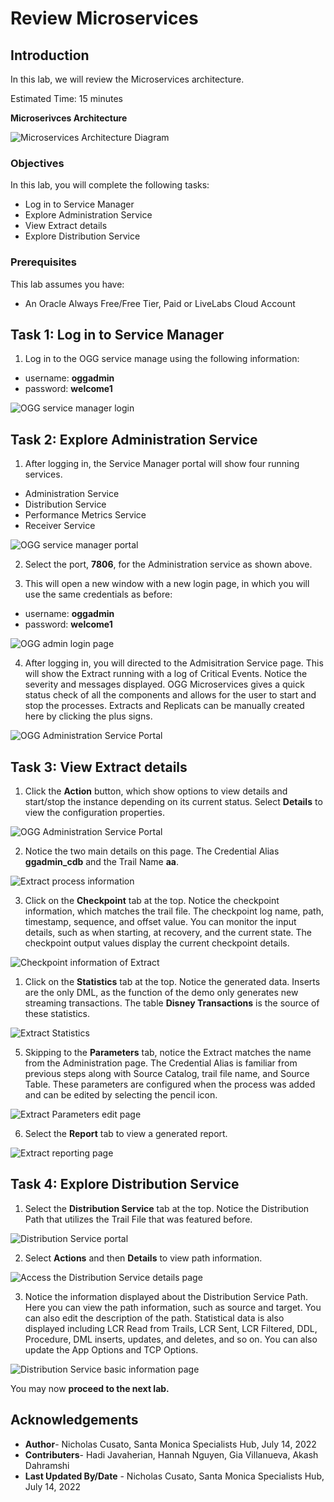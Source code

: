 # Review Microservices

## Introduction
In this lab, we will review the Microservices architecture.

Estimated Time: 15 minutes

**Microserivces Architecture**

![Microservices Architecture Diagram](images/ggmicroservicesarchitecture.png) 

### Objectives

In this lab, you will complete the following tasks:

- Log in to Service Manager
- Explore Administration Service
- View Extract details
- Explore Distribution Service
  
### Prerequisites

This lab assumes you have:
- An Oracle Always Free/Free Tier, Paid or LiveLabs Cloud Account

## Task 1: Log in to Service Manager

1. Log in to the OGG service manage using the following information:
- username: **oggadmin**
- password: **welcome1**

![OGG service manager login](images/ogg-login.png) 

## Task 2: Explore Administration Service

1. After logging in, the Service Manager portal will show four running services. 
- Administration Service
- Distribution Service
- Performance Metrics Service
- Receiver Service

![OGG service manager portal](images/ogg-servicemanager.png) 

2. Select the port, **7806**, for the Administration service as shown above.

3. This will open a new window with a new login page, in which you will use the same credentials as before:
- username: **oggadmin**
- password: **welcome1**

![OGG admin login page](images/ogg-administration-login.png) 

4. After logging in, you will directed to the Admisitration Service page. This will show the Extract running with a log of Critical Events. Notice the severity and messages displayed. OGG Microservices gives a quick status check of all the components and allows for the user to start and stop the processes. Extracts and Replicats can be manually created here by clicking the plus signs. 

![OGG Administration Service Portal](images/ogg-administration-portal.png) 

## Task 3: View Extract details

1. Click the **Action** button, which show options to view details and start/stop the instance depending on its current status. Select **Details** to view the configuration properties.
   
![OGG Administration Service Portal](images/extracts-details.png) 

2. Notice the two main details on this page. The Credential Alias **ggadmin_cdb** and the Trail Name **aa**. 

![Extract process information](images/extract-process.png) 

3. Click on the **Checkpoint** tab at the top. Notice the checkpoint information, which matches the trail file. The checkpoint log name, path, timestamp, sequence, and offset value. You can monitor the input details, such as when starting, at recovery, and the current state. The checkpoint output values display the current checkpoint details.

![Checkpoint information of Extract](images/extract-checkpoint.png) 

1. Click on the **Statistics** tab at the top. Notice the generated data. Inserts are the only DML, as the function of the demo only generates new streaming transactions. The table **Disney Transactions** is the source of these statistics.

![Extract Statistics](images/extract-stats.png) 

5. Skipping to the **Parameters** tab, notice the Extract matches the name from the Administration page. The Credential Alias is familiar from previous steps along with Source Catalog, trail file name, and Source Table. These parameters are configured when the process was added and can be edited by selecting the pencil icon.
   
![Extract Parameters edit page](images/extract-parameters.png)    

6. Select the **Report** tab to view a generated report.

![Extract reporting page](images/extract-report.png) 

## Task 4: Explore Distribution Service

1. Select the **Distribution Service** tab at the top. Notice the Distribution Path that utilizes the Trail File that was featured before.

![Distribution Service portal](images/distribution-service.png) 

2. Select **Actions** and then **Details** to view path information.

![Access the Distribution Service details page](images/distribution-service-details.png) 

3. Notice the information displayed about the Distribution Service Path. Here you can view the path information, such as source and target. You can also edit the description of the path. Statistical data is also displayed including LCR Read from Trails, LCR Sent, LCR Filtered, DDL, Procedure, DML inserts, updates, and deletes, and so on. You can also update the App Options and TCP Options.
   
![Distribution Service basic information page](images/distribution-service-basic-info.png) 

You may now **proceed to the next lab.**

## Acknowledgements

- **Author**- Nicholas Cusato, Santa Monica Specialists Hub, July 14, 2022
- **Contributers**- Hadi Javaherian, Hannah Nguyen, Gia Villanueva, Akash Dahramshi
- **Last Updated By/Date** - Nicholas Cusato, Santa Monica Specialists Hub, July 14, 2022